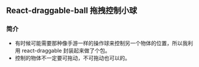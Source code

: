 ## React-draggable-ball 拖拽控制小球

### 简介

-   有时候可能需要那种像手游一样的操作球来控制另一个物体的位置，所以我利用 react-draggable 封装起来做了个包。
-   控制的物体不一定要可拖动，不可拖动也可以的。
